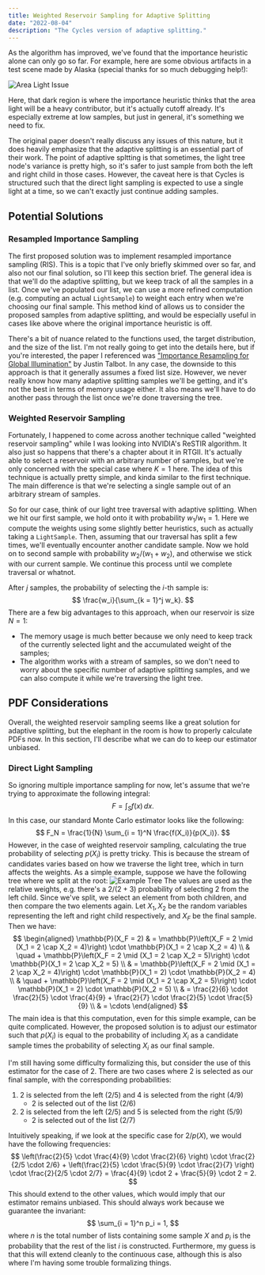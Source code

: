 ```yaml
---
title: Weighted Reservoir Sampling for Adaptive Splitting
date: "2022-08-04"
description: "The Cycles version of adaptive splitting."
---
```


As the algorithm has improved, we've found that the importance heuristic alone can only go so far. For example, here are some obvious artifacts in a test scene made by Alaska (special thanks for so much debugging help!):

![Area Light Issue](/images/06-no-splitting-issue.jpg)

Here, that dark region is where the importance heuristic thinks that the area light will be a heavy contributor, but it's actually cutoff already. It's especially extreme at low samples, but just in general, it's something we need to fix. 

The original paper doesn't really discuss any issues of this nature, but it does heavily emphasize that the adaptive splitting is an essential part of their work. The point of adaptive spltting is that sometimes, the light tree node's variance is pretty high, so it's safer to just sample from both the left and right child in those cases. However, the caveat here is that Cycles is structured such that the direct light sampling is expected to use a single light at a time, so we can't exactly just continue adding samples.


## Potential Solutions 
### Resampled Importance Sampling

The first proposed solution was to implement resampled importance sampling (RIS). This is a topic that I've only briefly skimmed over so far, and also not our final solution, so I'll keep this section brief. The general idea is that we'll do the adaptive splitting, but we keep track of all the samples in a list. Once we've populated our list, we can use a more refined computation (e.g. computing an actual `LightSample`) to weight each entry when we're choosing our final sample. This method kind of allows us to consider the proposed samples from adaptive splitting, and would be especially useful in cases like above where the original importance heuristic is off.

There's a bit of nuance related to the functions used, the target distribution, and the size of the list. I'm not really going to get into the details here, but if you're interested, the paper I referenced was ["Importance Resampling for Global Illumination"](https://scholarsarchive.byu.edu/cgi/viewcontent.cgi?article=1662&context=etd) by Justin Talbot. In any case, the downside to this approach is that it generally assumes a fixed list size. However, we never really know how many adaptive splitting samples we'll be getting, and it's not the best in terms of memory usage either. It also means we'll have to do another pass through the list once we're done traversing the tree.


### Weighted Reservoir Sampling

Fortunately, I happened to come across another technique called "weighted reservoir sampling" while I was looking into NVIDIA's ReSTIR algorithm. It also just so happens that there's a chapter about it in RTGII. It's actually able to select a reservoir with an arbitrary number of samples, but we're only concerned with the special case where $K = 1$ here. The idea of this technique is actually pretty simple, and kinda similar to the first technique. The main difference is that we're selecting a single sample out of an arbitrary stream of samples.

So for our case, think of our light tree traversal with adaptive splitting. When we hit our first sample, we hold onto it with probability $w_1 / w_1 = 1$. Here we compute the weights using some slightly better heuristics, such as actually taking a `LightSample`. Then, assuming that our traversal has split a few times, we'll eventually encounter another candidate sample. Now we hold on to second sample with probability $w_2 / (w_1 + w_2)$, and otherwise we stick with our current sample. We continue this process until we complete traversal or whatnot.

After $j$ samples, the probability of selecting the $i$-th sample is:
$$
\frac{w_i}{\sum_{k = 1}^j w_k}.
$$
There are a few big advantages to this approach, when our reservoir is size $N = 1$:
- The memory usage is much better because we only need to keep track of the currently selected light and the accumulated weight of the samples;
- The algorithm works with a stream of samples, so we don't need to worry about the specific number of adaptive splitting samples, and we can also compute it while we're traversing the light tree.


## PDF Considerations

Overall, the weighted reservoir sampling seems like a great solution for adaptive splitting, but the elephant in the room is how to properly calculate PDFs now. In this section, I'll describe what we can do to keep our estimator unbiased.

### Direct Light Sampling

So ignoring multiple importance sampling for now, let's assume that we're trying to approximate the following integral:
$$
F = \int_S f(x) \,dx.
$$
In this case, our standard Monte Carlo estimator looks like the following:
$$
F_N = \frac{1}{N} \sum_{i = 1}^N \frac{f(X_i)}{p(X_i)}.
$$
However, in the case of weighted reservoir sampling, calculating the true probability of selecting $p(X_i)$ is pretty tricky. This is because the stream of candidates varies based on how we traverse the light tree, which in turn affects the weights. As a simple example, suppose we have the following tree where we split at the root:
![Example Tree](/images/06-example-tree.png)
The values are used as the relative weights, e.g. there's a $2/(2 + 3)$ probability of selecting $2$ from the left child. Since we've split, we select an element from both children, and then compare the two elements again. Let $X_1, X_2$ be the random variables representing the left and right child respectively, and $X_F$ be the final sample. Then we have:
$$
\begin{aligned}
\mathbb{P}(X_F = 2) & = \mathbb{P}\left(X_F = 2 \mid (X_1 = 2 \cap X_2 = 4)\right) \cdot \mathbb{P}(X_1 = 2 \cap X_2 = 4) \\
& \quad + \mathbb{P}\left(X_F = 2 \mid (X_1 = 2 \cap X_2 = 5)\right) \cdot \mathbb{P}(X_1 = 2 \cap X_2 = 5) \\
& = \mathbb{P}\left(X_F = 2 \mid (X_1 = 2 \cap X_2 = 4)\right) \cdot \mathbb{P}(X_1 = 2) \cdot \mathbb{P}(X_2 = 4) \\
& \quad + \mathbb{P}\left(X_F = 2 \mid (X_1 = 2 \cap X_2 = 5)\right) \cdot \mathbb{P}(X_1 = 2) \cdot \mathbb{P}(X_2 = 5) \\
& = \frac{2}{6} \cdot \frac{2}{5} \cdot \frac{4}{9} + \frac{2}{7} \cdot \frac{2}{5} \cdot \frac{5}{9} \\
& = \cdots
\end{aligned}
$$
The main idea is that this computation, even for this simple example, can be quite complicated. However, the proposed solution is to adjust our estimator such that $p(X_i)$ is equal to the probability of including $X_i$ as a candidate sample times the probability of selecting $X_i$ as our final sample.

I'm still having some difficulty formalizing this, but consider the use of this estimator for the case of $2$. There are two cases where $2$ is selected as our final sample, with the corresponding probabilities:
1. 2 is selected from the left ($2/5$) and 4 is selected from the right ($4/9$)
    * 2 is selected out of the list ($2/6$)
2. 2 is selected from the left ($2/5$) and 5 is selected from the right ($5/9$)
    * 2 is selected out of the list ($2/7$)

Intuitively speaking, if we look at the specific case for $2 / p(X)$, we would have the following frequencies:
$$
\left(\frac{2}{5} \cdot \frac{4}{9} \cdot \frac{2}{6} \right) \cdot \frac{2}{2/5 \cdot 2/6} + \left(\frac{2}{5} \cdot \frac{5}{9} \cdot \frac{2}{7} \right) \cdot \frac{2}{2/5 \cdot 2/7} = \frac{4}{9} \cdot 2 + \frac{5}{9} \cdot 2 = 2.
$$
This should extend to the other values, which would imply that our estimator remains unbiased. This should always work because we guarantee the invariant:
$$
\sum_{i = 1}^n p_i = 1,
$$
where $n$ is the total number of lists containing some sample $X$ and $p_i$ is the probability that the rest of the list $i$ is constructed. Furthermore, my guess is that this will extend cleanly to the continuous case, although this is also where I'm having some trouble formalizing things.

